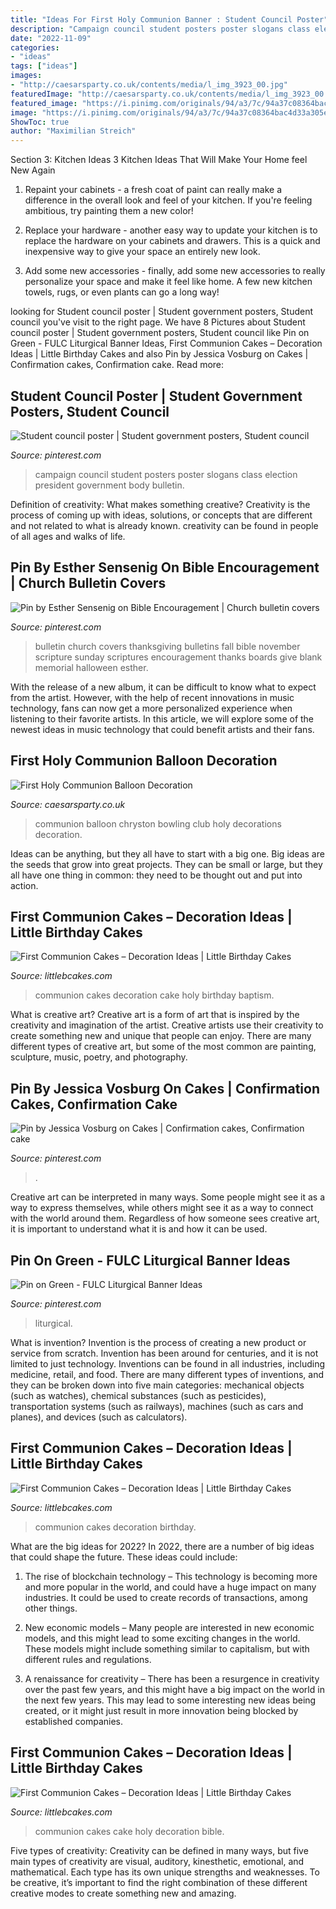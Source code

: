 ```yaml
---
title: "Ideas For First Holy Communion Banner : Student Council Poster"
description: "Campaign council student posters poster slogans class election president government body bulletin"
date: "2022-11-09"
categories:
- "ideas"
tags: ["ideas"]
images:
- "http://caesarsparty.co.uk/contents/media/l_img_3923_00.jpg"
featuredImage: "http://caesarsparty.co.uk/contents/media/l_img_3923_00.jpg"
featured_image: "https://i.pinimg.com/originals/94/a3/7c/94a37c08364bac4d33a305ec46e2cca0.jpg"
image: "https://i.pinimg.com/originals/94/a3/7c/94a37c08364bac4d33a305ec46e2cca0.jpg"
ShowToc: true
author: "Maximilian Streich"
---
```



Section 3: Kitchen Ideas
3 Kitchen Ideas That Will Make Your Home feel New Again
1. Repaint your cabinets - a fresh coat of paint can really make a difference in the overall look and feel of your kitchen. If you're feeling ambitious, try painting them a new color!

2. Replace your hardware - another easy way to update your kitchen is to replace the hardware on your cabinets and drawers. This is a quick and inexpensive way to give your space an entirely new look.

3. Add some new accessories - finally, add some new accessories to really personalize your space and make it feel like home. A few new kitchen towels, rugs, or even plants can go a long way!

	

		
looking for Student council poster | Student government posters, Student council you've visit to the right page. We have 8 Pictures about Student council poster | Student government posters, Student council like Pin on Green - FULC Liturgical Banner Ideas, First Communion Cakes – Decoration Ideas | Little Birthday Cakes and also Pin by Jessica Vosburg on Cakes | Confirmation cakes, Confirmation cake. Read more:
		
    
## Student Council Poster | Student Government Posters, Student Council

<img loading=lazy src="https://i.pinimg.com/736x/b1/45/ac/b145ac321da301053cdff83f6dfab7d9--campaign-posters-campaign-ideas.jpg" onerror="this.onerror=null;this.src='https://tse4.mm.bing.net/th?id=OIP.QJ8R_K3VwS9ywMX2nJyhiQHaJ3&amp;pid=15.1';" alt="Student council poster | Student government posters, Student council">

_Source: pinterest.com_

>campaign council student posters poster slogans class election president government body bulletin. 

	

Definition of creativity: What makes something creative?
Creativity is the process of coming up with ideas, solutions, or concepts that are different and not related to what is already known. creativity can be found in people of all ages and walks of life.

    
## Pin By Esther Sensenig On Bible Encouragement | Church Bulletin Covers

<img loading=lazy src="https://i.pinimg.com/originals/94/a3/7c/94a37c08364bac4d33a305ec46e2cca0.jpg" onerror="this.onerror=null;this.src='https://tse4.mm.bing.net/th?id=OIP.ksnYAWImy48jZvOUFy15_QHaLV&amp;pid=15.1';" alt="Pin by Esther Sensenig on Bible Encouragement | Church bulletin covers">

_Source: pinterest.com_

>bulletin church covers thanksgiving bulletins fall bible november scripture sunday scriptures encouragement thanks boards give blank memorial halloween esther. 

	

With the release of a new album, it can be difficult to know what to expect from the artist. However, with the help of recent innovations in music technology, fans can now get a more personalized experience when listening to their favorite artists. In this article, we will explore some of the newest ideas in music technology that could benefit artists and their fans.

    
## First Holy Communion Balloon Decoration

<img loading=lazy src="http://caesarsparty.co.uk/contents/media/l_img_3923_00.jpg" onerror="this.onerror=null;this.src='https://tse4.mm.bing.net/th?id=OIP.AiETUvVjh81aAyAUsbnB9AHaNK&amp;pid=15.1';" alt="First Holy Communion Balloon Decoration">

_Source: caesarsparty.co.uk_

>communion balloon chryston bowling club holy decorations decoration. 

	

Ideas can be anything, but they all have to start with a big one. Big ideas are the seeds that grow into great projects. They can be small or large, but they all have one thing in common: they need to be thought out and put into action.

    
## First Communion Cakes – Decoration Ideas | Little Birthday Cakes

<img loading=lazy src="http://www.littlebcakes.com/wp-content/uploads/2014/02/First-Communion-Cakes-Pictures.jpg" onerror="this.onerror=null;this.src='https://tse2.mm.bing.net/th?id=OIP.wXGM0t8lVfhCgtJOHYSbAQHaE6&amp;pid=15.1';" alt="First Communion Cakes – Decoration Ideas | Little Birthday Cakes">

_Source: littlebcakes.com_

>communion cakes decoration cake holy birthday baptism. 

	

What is creative art?
Creative art is a form of art that is inspired by the creativity and imagination of the artist. Creative artists use their creativity to create something new and unique that people can enjoy. There are many different types of creative art, but some of the most common are painting, sculpture, music, poetry, and photography.

    
## Pin By Jessica Vosburg On Cakes | Confirmation Cakes, Confirmation Cake

<img loading=lazy src="https://i.pinimg.com/originals/19/8c/9b/198c9bf0296d08fff2d1eb07d24fa825.jpg" onerror="this.onerror=null;this.src='https://tse1.mm.bing.net/th?id=OIP.MYp57UHGeaZNzVsBzjX4FAHaJ4&amp;pid=15.1';" alt="Pin by Jessica Vosburg on Cakes | Confirmation cakes, Confirmation cake">

_Source: pinterest.com_

>. 

	

Creative art can be interpreted in many ways. Some people might see it as a way to express themselves, while others might see it as a way to connect with the world around them. Regardless of how someone sees creative art, it is important to understand what it is and how it can be used.

    
## Pin On Green - FULC Liturgical Banner Ideas

<img loading=lazy src="https://i.pinimg.com/736x/fe/48/d2/fe48d2559d518f4f7b4a08c37d616dc4.jpg" onerror="this.onerror=null;this.src='https://tse2.mm.bing.net/th?id=OIP.Dye-SZPJEcFQdvR15B9ogwHaL5&amp;pid=15.1';" alt="Pin on Green - FULC Liturgical Banner Ideas">

_Source: pinterest.com_

>liturgical. 

	

What is invention?
Invention is the process of creating a new product or service from scratch. Invention has been around for centuries, and it is not limited to just technology. Inventions can be found in all industries, including medicine, retail, and food. There are many different types of inventions, and they can be broken down into five main categories: mechanical objects (such as watches), chemical substances (such as pesticides), transportation systems (such as railways), machines (such as cars and planes), and devices (such as calculators).

    
## First Communion Cakes – Decoration Ideas | Little Birthday Cakes

<img loading=lazy src="http://www.littlebcakes.com/wp-content/uploads/2014/02/Pictures-of-First-Communion-Cakes.jpg" onerror="this.onerror=null;this.src='https://tse4.mm.bing.net/th?id=OIP.zfnm4-BTchu_Sb08NsrPoQHaMF&amp;pid=15.1';" alt="First Communion Cakes – Decoration Ideas | Little Birthday Cakes">

_Source: littlebcakes.com_

>communion cakes decoration birthday. 

	

What are the big ideas for 2022?
In 2022, there are a number of big ideas that could shape the future. These ideas could include:
1. The rise of blockchain technology – This technology is becoming more and more popular in the world, and could have a huge impact on many industries. It could be used to create records of transactions, among other things.

2. New economic models – Many people are interested in new economic models, and this might lead to some exciting changes in the world. These models might include something similar to capitalism, but with different rules and regulations.

3. A renaissance for creativity – There has been a resurgence in creativity over the past few years, and this might have a big impact on the world in the next few years. This may lead to some interesting new ideas being created, or it might just result in more innovation being blocked by established companies.

    
## First Communion Cakes – Decoration Ideas | Little Birthday Cakes

<img loading=lazy src="http://www.littlebcakes.com/wp-content/uploads/2014/02/Pictures-of-First-Communion-Cakes-627x1024.jpg" onerror="this.onerror=null;this.src='https://tse2.mm.bing.net/th?id=OIP.iNCejBY0aD6J938eaEJdHAHaMG&amp;pid=15.1';" alt="First Communion Cakes – Decoration Ideas | Little Birthday Cakes">

_Source: littlebcakes.com_

>communion cakes cake holy decoration bible. 

	

Five types of creativity:
Creativity can be defined in many ways, but five main types of creativity are visual, auditory, kinesthetic, emotional, and mathematical. Each type has its own unique strengths and weaknesses. To be creative, it’s important to find the right combination of these different creative modes to create something new and amazing.

